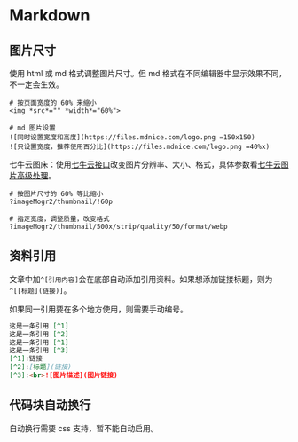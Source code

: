 # Markdown

## 图片尺寸

使用 html 或 md 格式调整图片尺寸。但 md 格式在不同编辑器中显示效果不同，不一定会生效。

```shell
# 按页面宽度的 60% 来缩小
<img *src*="" *width*="60%">

# md 图片设置
![同时设置宽度和高度](https://files.mdnice.com/logo.png =150x150)
![只设置宽度，推荐使用百分比](https://files.mdnice.com/logo.png =40%x)
```

七牛云图床：使用[七牛云接口](https://developer.qiniu.com/dora/kb/1627/flow-optimization-compression-of-images)改变图片分辨率、大小、格式，具体参数看[七牛云图片高级处理](https://developer.qiniu.com/dora/8255/the-zoom)。

```shell
# 按图片尺寸的 60% 等比缩小
?imageMogr2/thumbnail/!60p

# 指定宽度，调整质量，改变格式
?imageMogr2/thumbnail/500x/strip/quality/50/format/webp
```

## 资料引用

文章中加`^[引用内容]`会在底部自动添加引用资料。如果想添加链接标题，则为`^[[标题](链接)]`。

如果同一引用要在多个地方使用，则需要手动编号。

```markdown
这是一条引用 [^1]
这是一条引用 [^2]
这是一条引用 [^1]
这是一条引用 [^3]
[^1]:链接
[^2]:[标题](链接)
[^3]:<br>![图片描述](图片链接)
```

## 代码块自动换行

自动换行需要 css 支持，暂不能自动启用。
